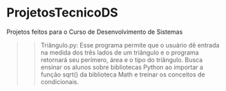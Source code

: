 # ProjetosTecnicoDS
Projetos feitos para o Curso de Desenvolvimento de Sistemas

>>Triângulo.py:
    Esse programa permite que o usuário dê entrada na medida dos três lados de um triângulo e o programa retornará seu perímero, área e o tipo do triângulo. Busca ensinar os alunos sobre bibliotecas Python ao importar a função sqrt() da biblioteca Math e treinar os conceitos de condicionais.
